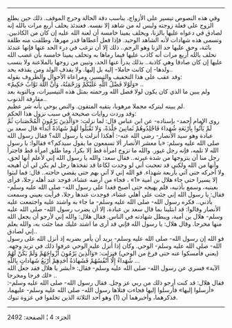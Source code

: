 ------------------------------------------------------------------------

وفي هذه النصوص تيسير على الأزواج، يناسب دقة الحالة وحرج الموقف. ذلك حين
يطلع الزوج على فعلة زوجته وليس له من شاهد إلا نفسه. فعندئذ يحلف أربع
مرات بالله إنه لصادق في دعواه عليها بالزنا، ويحلف يمينا خامسة أن لعنة
الله عليه إن كان من الكاذبين. وتسمى هذه شهادات لأنه الشاهد الوحيد. فإذا
فعل أعطاها قدر مهرها، وطلقت منه طلقة بائنة، وحق عليها حد الزنا وهو
الرجم.. ذلك إلا أن ترغب في درء الحد عنها فإنها عندئذ تحلف بالله أربع
مرات أنه كاذب عليها فيما رماها به وتحلف يمينا خامسة بأن غضب الله عليها
إن كان صادقا وهي كاذبة.. بذلك يدرأ عنها الحد، وتبين من زوجها بالملاعنة
ولا ينسب ولدها- إن كانت حاملا- إليه بل إليها. ولا يقذف الولد ومن يقذفه
يحد..  
وقد عقب على هذا التخفيف والتيسير، ومراعاة الأحوال والظروف بقوله:  
«وَلَوْلا فَضْلُ اللَّهِ عَلَيْكُمْ وَرَحْمَتُهُ، وَأَنَّ اللَّهَ تَوَّابٌ حَكِيمٌ» ..  
ولم يبين ما الذي كان يكون لولا فضل الله ورحمته بمثل هذه التيسيرات،
وبالتوبة بعد مقارفة الذنوب..  
لم يبينه ليتركه مجملا مرهوبا، يتقيه المتقون. والنص يوحي بأنه شر عظيم.  
وقد وردت روايات صحيحة في سبب نزول هذا الحكم:  
روى الإمام أحمد- بإسناده- عن ابن عباس قال: لما نزلت: «وَالَّذِينَ يَرْمُونَ
الْمُحْصَناتِ ثُمَّ لَمْ يَأْتُوا بِأَرْبَعَةِ شُهَداءَ فَاجْلِدُوهُمْ ثَمانِينَ جَلْدَةً، وَلا تَقْبَلُوا لَهُمْ
شَهادَةً أَبَداً» قال سعد بن عبادة وهو سيد الأنصار- رضي الله عنه-: أهكذا أنزلت
يا رسول الله؟ فقال رسول الله صلى الله عليه وسلم: «يا معشر الأنصار ألا
تسمعون ما يقول سيدكم؟» فقالوا: يا رسول الله لا تلمه، فإنه رجل غيور.
والله ما تزوج امرأة قط إلا بكرا، وما طلق امرأة قط فاجترأ رجل منا أن
يتزوجها من شدة غيرته.. فقال سعد: والله يا رسول الله إني لأعلم أنها لحق،
وأنها من الله ولكني قد تعجبت أني لو وجدت لكاعا قد تفخذها رجل لم يكن لي
أن أهيجه ولا أحركه حتى آتي بأربعة شهداء. فو الله إني لا آتي بهم حتى يقضي
حاجته.. قال: فما لبثوا إلا يسيرا حتى جاء هلال بن أمية «1» ، فجاء من أرضه
عشاء، فوجد عند أهله رجلا، فرأى بعينيه، وسمع بأذنيه، فلم يهيجه حتى أصبح
فغدا على رسول الله- صلى الله عليه وسلم- فقال: يا رسول الله إني جئت على
أهلي عشاء، فوجدت عندها رجلا، فرأيت بعيني وسمعت بأذني.. فكره رسول الله-
صلى الله عليه وسلم- ما جاء به واشتد عليه واجتمعت عليه الأنصار وقالوا: قد
ابتلينا بما قال سعد بن عبادة، إلا أن يضرب رسول الله- صلى الله عليه وسلم-
هلال بن أمية، ويبطل شهادته في الناس. فقال هلال: والله إني لأرجو أن يجعل
الله منها مخرجا. وقال هلال: يا رسول الله فإني قد أرى ما اشتد عليك مما
جئت به، والله يعلم إني لصادق..  
فو الله إن رسول الله- صلى الله عليه وسلم- يريد أن يأمر بضربه إذ أنزل
الله على رسول الله- صلى الله عليه وسلم- الوحي. وكان إذا أنزل عليه الوحي
عرفوا ذلك في تربد وجهه. (يعني فأمسكوا عنه حتى فرغ من الوحي) فنزلت:
«وَالَّذِينَ يَرْمُونَ أَزْواجَهُمْ وَلَمْ يَكُنْ لَهُمْ شُهَداءُ إِلَّا أَنْفُسُهُمْ فَشَهادَةُ أَحَدِهِمْ أَرْبَعُ
شَهاداتٍ بِاللَّهِ ...  
الآية» فسري عن رسول الله- صلى الله عليه وسلم- فقال: «أبشر يا هلال فقد
جعل الله لك فرجا ومخرجا» ..  
فقال هلال: قد كنت أرجو ذلك من ربي عز وجل. فقال رسول الله- صلى الله عليه
وسلم-: «أرسلوا إليها» فأرسلوا إليها فجاءت فتلاها رسول الله- صلى الله
عليه وسلم- عليهما، فذكرهما، وأخبرهما أن (1) وهو أحد الثلاثة الذين تخلفوا
في غزوة تبوك.

------------------------------------------------------------------------

الجزء: 4 ¦ الصفحة: 2492
